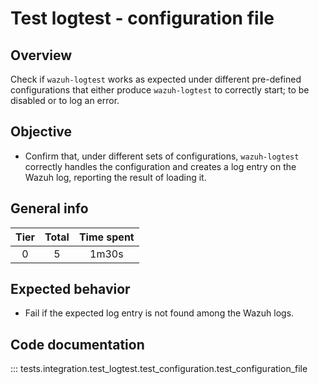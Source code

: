 # Test logtest - configuration file

## Overview

Check if `wazuh-logtest` works as expected under different pre-defined
configurations that either produce `wazuh-logtest` to correctly start; to be
disabled or to log an error.

## Objective

- Confirm that, under different sets of configurations, `wazuh-logtest`
correctly handles the configuration and creates a log entry on the Wazuh log,
reporting the result of loading it.

## General info

|Tier | Total | Time spent |
| :--:| :--:  | :--:       |
| 0   |    5 |    1m30s  |

## Expected behavior

- Fail if the expected log entry is not found among the Wazuh logs.

## Code documentation

::: tests.integration.test_logtest.test_configuration.test_configuration_file
